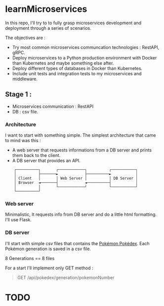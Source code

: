# learnMicroservices

In this repo, I'll try to to fully grasp microservices development and deployment through a series of scenarios.

The objectives are :
 - Try most common microservices communcation technologies : RestAPI, gRPC.
 - Deploy microservices to a Python production environment with Docker than Kubernetes and maybe something else after.
 - Deploy different types of databases in Docker than Kubernetes.
 - Include unit tests and integration tests to my microservices and middleware.

## Stage 1 :

 - Microservices communication : RestAPI
 - DB : csv file.

### Architecture

I want to start with something simple.
The simplest architecture that came to mind was this :

 - A web server that requests informations from a DB server and prints them back to the client.
 - A DB server that provides an API.

```
	┌──────────┐       ┌────────────┐          ┌───────────┐
	│          ├───────►            ├──────────►           │
	│ Client   │       │ Web Server │          │ DB Server │
	│ Browser  ◄───────┤            ◄──────────┤           │
	│          │       └────────────┘          └───────────┘
	└──────────┘
```

### Web server

Minimalistic, It requests info from DB server and do a little html formatting.
I'll use Flask.

### DB server

I'll start with simple csv files that contains the [Pokémon Pokédex](https://pokemondb.net/pokedex).
Each Pokémon generation is saved in a csv file.

8 Generations == 8 files

For a start I'll implement only GET method :

> GET /api/pokedex/generation/pokemonNumber



# TODO